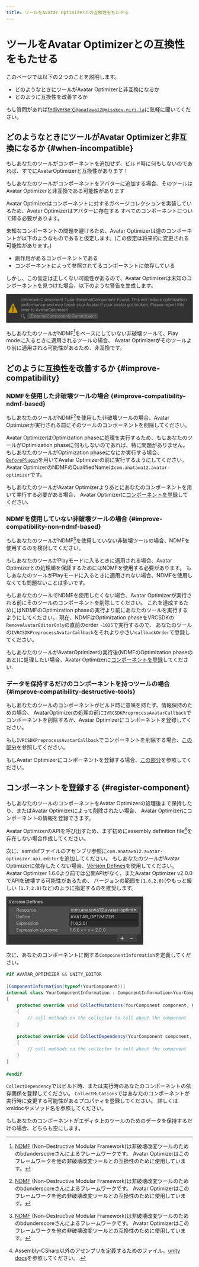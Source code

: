 ```yaml
---
title: ツールをAvatar Optimizerとの互換性をもたせる
---
```


# ツールをAvatar Optimizerとの互換性をもたせる

このページでは以下の２つのことを説明します。

- どのようなときにツールがAvatar Optimizerと非互換になるか
- どのように互換性を改善するか

もし質問があれば[fediverseで`@anatawa12@misskey.niri.la`][fediverse]に気軽に聞いてください。

## どのようなときにツールがAvatar Optimizerと非互換になるか {#when-incompatible}

もしあなたのツールがコンポーネントを追加せず、ビルド時に何もしないのであれば、すでにAvatarOptimizerと互換性があります！

もしあなたのツールがコンポーネントをアバターに追加する場合、そのツールはAvatar Optimizerと非互換である可能性があります

Avatar Optimizerはコンポーネントに対するガベージコレクションを実装しているため、Avatar Optimizerはアバターに存在する
すべてのコンポーネントについて知る必要があります。

未知なコンポーネントの問題を避けるため、Avatar Optimizerは道のコンポーネントが以下のようなものであると仮定します。(この仮定は将来的に変更される可能性があります。)
- 副作用があるコンポーネントである
- コンポーネントによって参照されてるコンポーネントに依存している

しかし、この仮定は正しくない可能性があるので、Avatar Optimizerは未知のコンポーネントを見つけた場合、以下のような警告を生成します。

![unknown-component-warning](unknown-component-warning.png)

もしあなたのツールがNDMF[^NDMF]をベースにしていない非破壊ツールで、Play modeに入るときに適用されるツールの場合、 Avatar
Optimizerがそのツールより前に適用される可能性があるため、非互換です。

## どのように互換性を改善するか {#improve-compatibility}

### NDMFを使用した非破壊ツールの場合 {#improve-compatibility-ndmf-based}

もしあなたのツールがNDMF[^NDMF]を使用した非破壊ツールの場合、Avatar Optimizerが実行される前にそのツールのコンポーネントを削除してください。

Avatar OptimizerはOptimization phaseに処理を実行するため、もしあなたのツールがOptimization phaseに何もしないのであれば、特に問題がありません。
もしあなたのツールがOptimization phaseになにか実行する場合、[`BeforePlugin`][ndmf-BeforePlugin]を用いてAvatar Optimizerの前に実行するようにしてください。
Avatar OptimizerのNDMFのQualifiedNameは`com.anatawa12.avatar-optimizer`です。

もしあなたのツールがAvatar Optimizerよりあとにあなたのコンポーネントを用いて実行する必要がある場合、 Avatar Optimizerに[コンポーネントを登録][register-component]してください.

### NDMFを使用していない非破壊ツールの場合 {#improve-compatibility-non-ndmf-based}

もしあなたのツールがNDMF[^NDMF]を使用していない非破壊ツールの場合、NDMFを使用するのを検討してください。

もしあなたのツールがPlayモードに入るときに適用される場合、Avatar Optimizerとの処理順を保証するためにはNDMFを使用する必要があります。
もしあなたのツールがPlayモードに入るときに適用されない場合、NDMFを使用しなくても問題ないことは多いです。

もしあなたのツールでNDMFを使用したくない場合、Avatar Optimizerが実行される前にそのツールのコンポーネントを削除してください。
これを達成するためにはNDMFのOptimization phaseの実行より前にあなたのツールを実行するようにしてください。
現在、NDMFはOptimization phaseをVRCSDKの`RemoveAvatarEditorOnly`の直前のorder `-1025`で実行するので、
あなたのツールの`IVRCSDKPreprocessAvatarCallback`をそれより小さい`callbackOrder`で登録してください。

もしあなたのツールがAvatarOptimizerの実行後(NDMFのOptimization phaseのあと)に処理したい場合、Avatar Optimizerに[コンポーネントを登録][register-component]してください.

### データを保持するだけのコンポーネントを持つツールの場合 {#improve-compatibility-destructive-tools}

もしあなたのツールのコンポーネントがビルド時に意味を持たず、情報保持のための場合、
AvatarOptimizerの処理の前に`IVRCSDKPreprocessAvatarCallback`でコンポーネントを削除するか、Avatar Optimizerにコンポーネントを登録してください。

もし`IVRCSDKPreprocessAvatarCallback`でコンポーネントを削除する場合、[この部分](#improve-compatibility-non-ndmf-based)を参照してください。

もしAvatar Optimizerにコンポーネントを登録する場合、[この部分][register-component]を参照してください。

## コンポーネントを登録する {#register-component}

もしあなたのツールのコンポーネントをAvatar Optimizerの処理後まで保持したり、またはAvatar Optimizerによって削除されたい場合、
Avatar Optimizerにコンポーネントの情報を登録できます。

Avatar OptimizerのAPIを呼び出すため、まず初めにassembly definition file[^asmdef]を存在しない場合作成してください。

次に、asmdefファイルのアセンブリ参照に`com.anatawa12.avatar-optimizer.api.editor`を追加してください。
もしあなたのツールがAvatar Optimizerに依存したくない場合、[Version Defines]を使用してください。
Avatar Optimizer 1.6.0より前では公開APIがなく、またAvatar Optimizer v2.0.0でAPIを破壊する可能性があるため、
バージョンの範囲を`[1.6,2.0)`(やもっと厳しい `[1.7,2.0)`など)のように指定するのを推奨します。

![version-defines.png](version-defines.png)

次に、あなたのコンポーネントに関する`CompoinentInformation`を定義してください。

```csharp
#if AVATAR_OPTIMIZER && UNITY_EDITOR

[ComponentInformation(typeof(YourComponent))]
internal class YourComponentInformation : ComponentInformation<YourComponent>
{
    protected override void CollectMutations(YourComponent component, ComponentMutationsCollector collector)
    {
        // call methods on the collector to tell about the component
    }

    protected override void CollectDependency(YourComponent component, ComponentDependencyCollector collector)
    {
        // call methods on the collector to tell about the component
    }
}

#endif
```

`CollectDependency`ではビルド時、または実行時のあなたのコンポーネントの依存関係を登録してください。
`CollectMutations`ではあなたのコンポーネントが実行時に変更する可能性があるプロパティを登録してください。
詳しくはxmldocやメソッド名を参照してください。

もしあなたのコンポーネントがエディタ上のツールのためのデータを保持するだけの場合、どちらも空にします。

[fediverse]: https://misskey.niri.la/@anatawa12
[ndmf-BeforePlugin]: https://ndmf.nadena.dev/api/nadena.dev.ndmf.fluent.Sequence.html#nadena_dev_ndmf_fluent_Sequence_BeforePlugin_System_String_System_String_System_Int32_
[register-component]: #register-component

[^asmdef]: Assembly-CSharp以外のアセンブリを定義するためのファイル。[unity docs](https://docs.unity3d.com/2019.4/Documentation/Manual/ScriptCompilationAssemblyDefinitionFiles.html)を参照してください。.
[^NDMF]: [NDMF] (Non-Destructive Modular Framework)は非破壊改変ツールのためのbdunderscoreさんによるフレームワークです。 
Avatar Optimizerはこのフレームワークを他の非破壊改変ツールとの互換性のために使用しています。

[NDMF]: https://ndmf.nadena.dev/
[modular-avatar]: https://modular-avatar.nadena.dev/
[Version Defines]: https://docs.unity3d.com/2019.4/Documentation/Manual/ScriptCompilationAssemblyDefinitionFiles.html#define-symbols

